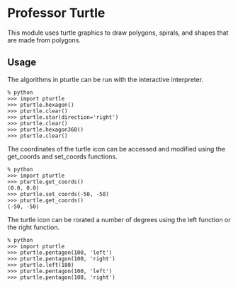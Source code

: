 # Professor Turtle

This module uses turtle graphics to draw polygons, spirals, and shapes that are made from polygons.

## Usage

The algorithms in pturtle can be run with the interactive interpreter.

    % python
    >>> import pturtle
    >>> pturtle.hexagon()
    >>> pturtle.clear()
    >>> pturtle.star(direction='right')
    >>> pturtle.clear()
    >>> pturtle.hexagon360()
    >>> pturtle.clear()

The coordinates of the turtle icon can be accessed and modified using the get_coords and set_coords functions.

    % python
    >>> import pturtle
    >>> pturtle.get_coords()
    (0.0, 0.0)
    >>> pturtle.set_coords(-50, -50)
    >>> pturtle.get_coords()
    (-50, -50)

The turtle icon can be rorated a number of degrees using the left function or the right function.

    % python
    >>> import pturtle
    >>> pturtle.pentagon(100, 'left')
    >>> pturtle.pentagon(100, 'right')
    >>> pturtle.left(180)
    >>> pturtle.pentagon(100, 'left')
    >>> pturtle.pentagon(100, 'right')